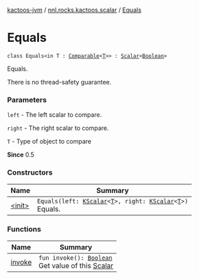 [kactoos-jvm](../../index.md) / [nnl.rocks.kactoos.scalar](../index.md) / [Equals](./index.md)

# Equals

`class Equals<in T : `[`Comparable`](https://kotlinlang.org/api/latest/jvm/stdlib/kotlin/-comparable/index.html)`<`[`T`](index.md#T)`>> : `[`Scalar`](../../nnl.rocks.kactoos/-scalar/index.md)`<`[`Boolean`](https://kotlinlang.org/api/latest/jvm/stdlib/kotlin/-boolean/index.html)`>`

Equals.

There is no thread-safety guarantee.

### Parameters

`left` - The left scalar to compare.

`right` - The right scalar to compare.

`T` - Type of object to compare

**Since**
0.5

### Constructors

| Name | Summary |
|---|---|
| [&lt;init&gt;](-init-.md) | `Equals(left: `[`KScalar`](../../nnl.rocks.kactoos/-k-scalar.md)`<`[`T`](index.md#T)`>, right: `[`KScalar`](../../nnl.rocks.kactoos/-k-scalar.md)`<`[`T`](index.md#T)`>)`<br>Equals. |

### Functions

| Name | Summary |
|---|---|
| [invoke](invoke.md) | `fun invoke(): `[`Boolean`](https://kotlinlang.org/api/latest/jvm/stdlib/kotlin/-boolean/index.html)<br>Get value of this [Scalar](../../nnl.rocks.kactoos/-scalar/index.md) |
